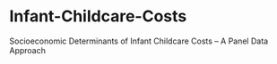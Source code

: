 # Infant-Childcare-Costs
Socioeconomic Determinants of Infant Childcare Costs – A Panel Data Approach
